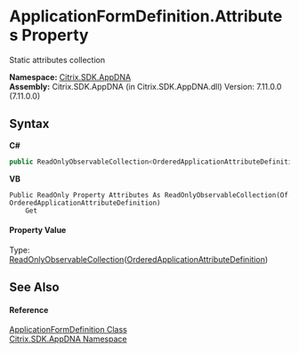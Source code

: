 # ApplicationFormDefinition.Attributes Property 
 

Static attributes collection

**Namespace:**&nbsp;[Citrix.SDK.AppDNA](index.md)<br />**Assembly:**&nbsp;Citrix.SDK.AppDNA (in Citrix.SDK.AppDNA.dll) Version: 7.11.0.0 (7.11.0.0)

## Syntax

**C#**
```csharp
public ReadOnlyObservableCollection<OrderedApplicationAttributeDefinition> Attributes { get; }
```

**VB**
```vbnet
Public ReadOnly Property Attributes As ReadOnlyObservableCollection(Of OrderedApplicationAttributeDefinition)
	Get
```


#### Property Value
Type: <a href="http://msdn2.microsoft.com/en-us/library/ms668620" target="_blank">ReadOnlyObservableCollection</a>(<a href="6458c140-5bc4-f365-3f4f-6c2a1d706826">OrderedApplicationAttributeDefinition</a>)

## See Also


#### Reference
<a href="a159368b-d47b-ca44-a5dc-dbd86ea17000">ApplicationFormDefinition Class</a><br /><a href="fe2d265b-410b-8b11-1eb4-a790e0b062bf">Citrix.SDK.AppDNA Namespace</a><br />